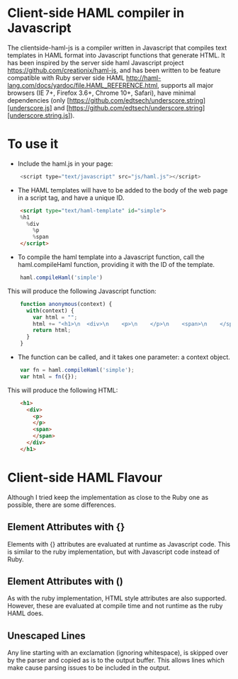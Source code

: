 # Client-side HAML compiler in Javascript

The clientside-haml-js is a compiler written in Javascript that compiles text templates in HAML format into Javascript
functions that generate HTML. It has been inspired by the server side haml Javascript project
https://github.com/creationix/haml-js, and has been written to be feature compatible with Ruby server side HAML
http://haml-lang.com/docs/yardoc/file.HAML_REFERENCE.html, supports all major browsers (IE 7+, Firefox 3.6+,
Chrome 10+, Safari), have minimal dependencies (only [https://github.com/edtsech/underscore.string][underscore.js]
and [https://github.com/edtsech/underscore.string][underscore.string.js]).

# To use it

* Include the haml.js in your page:

```javascript
    <script type="text/javascript" src="js/haml.js"></script>
```

* The HAML templates will have to be added to the body of the web page in a script tag, and have a unique ID.

```html
    <script type="text/haml-template" id="simple">
    %h1
      %div
        %p
        %span
    </script>
```

* To compile the haml template into a Javascript function, call the haml.compileHaml function, providing it with the ID of the template.

```javascript
    haml.compileHaml('simple')
```

This will produce the following Javascript function:

```javascript
    function anonymous(context) {
      with(context) {
        var html = "";
        html += "<h1>\n  <div>\n    <p>\n    </p>\n    <span>\n    </span>\n  </div>\n</h1>\n";
        return html;
      }
    }
```

* The function can be called, and it takes one parameter: a context object.

```javascript
    var fn = haml.compileHaml('simple');
    var html = fn({});
```

This will produce the following HTML:

```html
    <h1>
      <div>
        <p>
        </p>
        <span>
        </span>
      </div>
    </h1>
```

# Client-side HAML Flavour

Although I tried keep the implementation as close to the Ruby one as possible, there are some differences.

## Element Attributes with {}

Elements with {} attributes are evaluated at runtime as Javascript code. This is similar to the ruby implementation,
but with Javascript code instead of Ruby.

## Element Attributes with ()

As with the ruby implementation, HTML style attributes are also supported. However, these are evaluated at compile time
and not runtime as the ruby HAML does.

## Unescaped Lines

Any line starting with an exclamation (ignoring whitespace), is skipped over by the parser and copied as is to the
output buffer. This allows lines which make cause parsing issues to be included in the output.